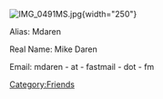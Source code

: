 ![](IMG_0491MS.jpg "IMG_0491MS.jpg"){width="250"}

Alias: Mdaren

Real Name: Mike Daren

Email: mdaren - at - fastmail - dot - fm

[Category:Friends](Category:Friends)

